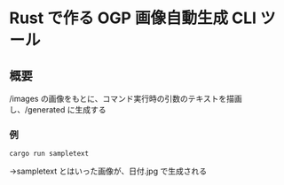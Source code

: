 # Rust で作る OGP 画像自動生成 CLI ツール

## 概要

/images の画像をもとに、コマンド実行時の引数のテキストを描画し、/generated に生成する

### 例

```shell
cargo run sampletext
```

→sampletext とはいった画像が、日付.jpg で生成される
